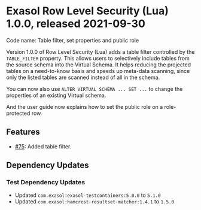 # Exasol Row Level Security (Lua) 1.0.0, released 2021-09-30

Code name: Table filter, set properties and public role

Version 1.0.0 of Row Level Security (Lua) adds a table filter controlled by the `TABLE_FILTER` property. This allows users to selectively include tables from the source schema into the Virtual Schema. It helps reducing the projected tables on a need-to-know basis and speeds up meta-data scanning, since only the listed tables are scanned instead of all in the schema.

You can now also use `ALTER VIRTUAL SCHEMA ... SET ...` to change the properties of an existing Virtual schema.

And the user guide now explains how to set the public role on a role-protected row.

## Features

* [#75](https://github.com/exasol/row-level-security-lua/issues/75): Added table filter.

## Dependency Updates

### Test Dependency Updates

* Updated `com.exasol:exasol-testcontainers:5.0.0` to `5.1.0`
* Updated `com.exasol:hamcrest-resultset-matcher:1.4.1` to `1.5.0`
